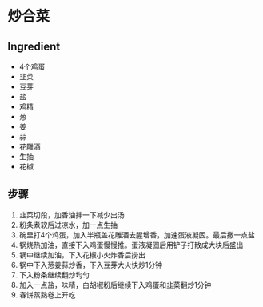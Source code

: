 # 炒合菜

## Ingredient
- 4个鸡蛋
- 韭菜
- 豆芽
- 盐
- 鸡精
- 葱
- 姜
- 蒜
- 花雕酒
- 生抽
- 花椒

## 步骤
1. 韭菜切段，加香油拌一下减少出汤
2. 粉条煮软后过凉水，加一点生抽
3. 碗里打4个鸡蛋，加入半瓶盖花雕酒去腥增香，加速蛋液凝固。最后撒一点盐
4. 锅烧热加油，直接下入鸡蛋慢慢推。蛋液凝固后用铲子打散成大块后盛出
5. 锅中继续加油，下入花椒小火炸香后捞出
6. 锅中下入葱姜蒜炒香，下入豆芽大火快炒1分钟
7. 下入粉条继续翻炒均匀
8. 加入一点盐，味精，白胡椒粉后继续下入鸡蛋和韭菜翻炒1分钟
9. 春饼蒸熟卷上开吃
